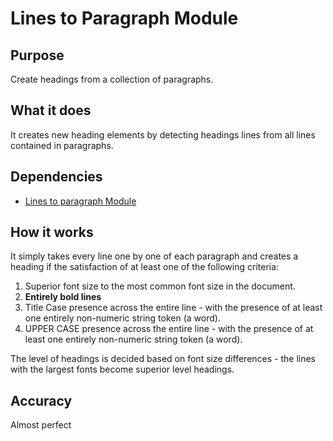 # Lines to Paragraph Module

## Purpose

Create headings from a collection of paragraphs.

## What it does

It creates new heading elements by detecting headings lines from all lines contained in paragraphs.

## Dependencies

- [Lines to paragraph Module](../LinesToParagraphModule/README.md)

## How it works

It simply takes every line one by one of each paragraph and creates a heading if the satisfaction of at least one of the following criteria:

1.  Superior font size to the most common font size in the document.
2.  **Entirely bold lines**
3.  Title Case presence across the entire line - with the presence of at least one entirely non-numeric string token (a word).
4.  UPPER CASE presence across the entire line - with the presence of at least one entirely non-numeric string token (a word).

The level of headings is decided based on font size differences - the lines with the largest fonts become superior level headings.

## Accuracy

Almost perfect
